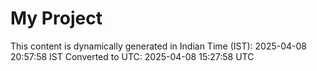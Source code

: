 # My Project

This content is dynamically generated in Indian Time (IST): 2025-04-08 20:57:58 IST
Converted to UTC: 2025-04-08 15:27:58 UTC
